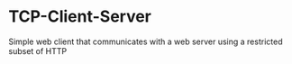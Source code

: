 # TCP-Client-Server
Simple web client that communicates with a web server using a restricted subset of HTTP

